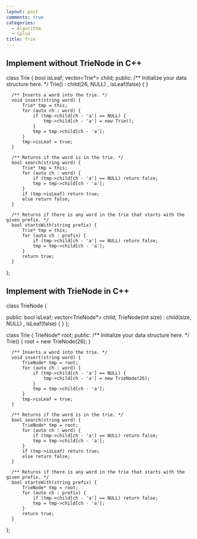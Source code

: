 ```yaml
---
layout: post
comments: true
categories: 
  - Algorithm
  - Cplus
title: Trie
---
```


## Implement without TrieNode in C++
  class Trie {
      bool isLeaf;
      vector<Trie*> child;
  public:
      /** Initialize your data structure here. */
      Trie() : child(26, NULL) , isLeaf(false) {
      }

      /** Inserts a word into the trie. */
      void insert(string word) {
          Trie* tmp = this;
          for (auto ch : word) {
              if (tmp->child[ch - 'a'] == NULL) {
                  tmp->child[ch - 'a'] = new Trie();
              }
              tmp = tmp->child[ch - 'a'];
          }
          tmp->isLeaf = true;
      }

      /** Returns if the word is in the trie. */
      bool search(string word) {
          Trie* tmp = this;
          for (auto ch : word) {
              if (tmp->child[ch - 'a'] == NULL) return false;
              tmp = tmp->child[ch - 'a'];
          }
          if (tmp->isLeaf) return true;
          else return false;
      }

      /** Returns if there is any word in the trie that starts with the given prefix. */
      bool startsWith(string prefix) {
          Trie* tmp = this;
          for (auto ch : prefix) {
              if (tmp->child[ch - 'a'] == NULL) return false;
              tmp = tmp->child[ch - 'a'];
          }
          return true;
      }
  };

## Implement with TrieNode in C++
  class TrieNode {

  public: 
      bool isLeaf;
      vector<TrieNode*> child;
      TrieNode(int size) : child(size, NULL) , isLeaf(false) {
      }
  };

  class Trie {
      TrieNode* root;
  public:
      /** Initialize your data structure here. */
      Trie() {
          root = new TrieNode(26);
      }

      /** Inserts a word into the trie. */
      void insert(string word) {
          TrieNode* tmp = root;
          for (auto ch : word) {
              if (tmp->child[ch - 'a'] == NULL) {
                  tmp->child[ch - 'a'] = new TrieNode(26);
              }
              tmp = tmp->child[ch - 'a'];
          }
          tmp->isLeaf = true;
      }

      /** Returns if the word is in the trie. */
      bool search(string word) {
          TrieNode* tmp = root;
          for (auto ch : word) {
              if (tmp->child[ch - 'a'] == NULL) return false;
              tmp = tmp->child[ch - 'a'];
          }
          if (tmp->isLeaf) return true;
          else return false;
      }

      /** Returns if there is any word in the trie that starts with the given prefix. */
      bool startsWith(string prefix) {
          TrieNode* tmp = root;
          for (auto ch : prefix) {
              if (tmp->child[ch - 'a'] == NULL) return false;
              tmp = tmp->child[ch - 'a'];
          }
          return true;
      }
  };
